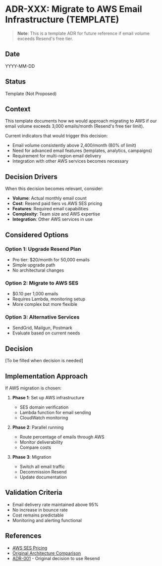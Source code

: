 # ADR-XXX: Migrate to AWS Email Infrastructure (TEMPLATE)

> **Note**: This is a template ADR for future reference if email volume exceeds Resend's free tier.

## Date

YYYY-MM-DD

## Status

Template (Not Proposed)

## Context

This template documents how we would approach migrating to AWS if our email volume exceeds 3,000 emails/month (Resend's free tier limit).

Current indicators that would trigger this decision:
- Email volume consistently above 2,400/month (80% of limit)
- Need for advanced email features (templates, analytics, campaigns)
- Requirement for multi-region email delivery
- Integration with other AWS services becomes necessary

## Decision Drivers

When this decision becomes relevant, consider:

- **Volume**: Actual monthly email count
- **Cost**: Resend paid tiers vs AWS SES pricing
- **Features**: Required email capabilities
- **Complexity**: Team size and AWS expertise
- **Integration**: Other AWS services in use

## Considered Options

### Option 1: Upgrade Resend Plan
- Pro tier: $20/month for 50,000 emails
- Simple upgrade path
- No architectural changes

### Option 2: Migrate to AWS SES
- $0.10 per 1,000 emails
- Requires Lambda, monitoring setup
- More complex but more flexible

### Option 3: Alternative Services
- SendGrid, Mailgun, Postmark
- Evaluate based on current needs

## Decision

[To be filled when decision is needed]

## Implementation Approach

If AWS migration is chosen:

1. **Phase 1**: Set up AWS infrastructure
   - SES domain verification
   - Lambda function for email sending
   - CloudWatch monitoring

2. **Phase 2**: Parallel running
   - Route percentage of emails through AWS
   - Monitor deliverability
   - Compare costs

3. **Phase 3**: Migration
   - Switch all email traffic
   - Decommission Resend
   - Update documentation

## Validation Criteria

- Email delivery rate maintained above 95%
- No increase in bounce rate
- Cost remains predictable
- Monitoring and alerting functional

## References

- [AWS SES Pricing](https://aws.amazon.com/ses/pricing/)
- [Original Architecture Comparison](../../ARCHITECTURE-COMPARISON.md)
- [ADR-001](./ADR-001-keep-resend-for-email.md) - Original decision to use Resend